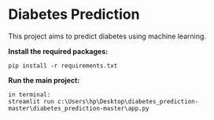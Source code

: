 
# Diabetes Prediction

This project aims to predict diabetes using machine learning.


 **Install the required packages:**
    
    pip install -r requirements.txt
    


 **Run the main project:**
    
    in terminal: 
    streamlit run c:\Users\hp\Desktop\diabetes_prediction-master\diabetes_prediction-master\app.py
    

